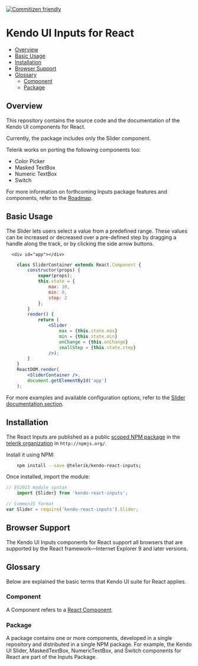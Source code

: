 [![Commitizen friendly](https://img.shields.io/badge/commitizen-friendly-brightgreen.svg)](http://commitizen.github.io/cz-cli/)

# Kendo UI Inputs for React

* [Overview](https://github.com/telerik/kendo-react-inputs#overview)
* [Basic Usage](https://github.com/telerik/kendo-react-inputs#basic-usage)
* [Installation](https://github.com/telerik/kendo-react-inputs#installation)
* [Browser Support](https://github.com/telerik/kendo-react-inputs#browser-support)
* [Glossary](https://github.com/telerik/kendo-react-inputs#glossary)
  * [Component](https://github.com/telerik/kendo-react-inputs#component)
  * [Package](https://github.com/telerik/kendo-react-inputs#package)

## Overview

This repository contains the source code and the documentation of the Kendo UI components for React.

Currently, the package includes only the Slider component. 

Telerik works on porting the following components too:

* Color Picker
* Masked TextBox
* Numeric TextBox
* Switch

For more information on forthcoming Inputs package features and components, refer to the [Roadmap](https://github.com/telerik/kendo-react-inputs/blob/master/docs/roadmap.md).

## Basic Usage

The Slider lets users select a value from a predefined range. These values can be increased or decreased over a pre-defined step by dragging a handle along the track, or by clicking the side arrow buttons.

```html-preview
  <div id="app"></div>
```
```jsx
    class SliderContainer extends React.Component {
        constructor(props) {
            super(props);
            this.state = {
                max: 10,
                min: 0,
                step: 2
            };
        }
        render() {
            return (
                <Slider
                    max = {this.state.max}
                    min = {this.state.min}
                    onChange = {this.onChange}
                    smallStep = {this.state.step}
                />);
        }
    }
    ReactDOM.render(
        <SliderContainer />,
        document.getElementById('app')
    );

```

For more examples and available configuration options, refer to the [Slider documentation section](https://github.com/telerik/kendo-react-inputs/blob/master/docs/slider/overview.md).

## Installation

The React Inputs are published as a public [scoped NPM package](https://docs.npmjs.com/misc/scope) in the [telerik organization](https://www.npmjs.com/~telerik) in `http://npmjs.org/`. 

Install it using NPM:

```sh
    npm install --save @telerik/kendo-react-inputs;
```

Once installed, import the module:

```jsx
// ES2015 module syntax
    import {Slider} from 'kendo-react-inputs';
```
```jsx
// CommonJS format
var Slider = require('kendo-react-inputs').Slider;
```

## Browser Support

The Kendo UI Inputs components for React support all browsers that are supported by the React framework&mdash;Internet Explorer 9 and later versions.

## Glossary

Below are explained the basic terms that Kendo UI suite for React applies.

### Component

A Component refers to a [React Component](https://facebook.github.io/react/docs/jsx-in-depth.html#html-tags-vs.-react-components).

### Package

A package contains one or more components, developed in a single repository and distributed in a single NPM package. For example, the Kendo UI Slider, MaskedTextBox, NumericTextBox, and Switch components for React are part of the Inputs Package.
